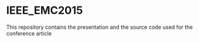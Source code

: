 # IEEE_EMC2015
This repository contains the presentation and the source code used for the conference article

